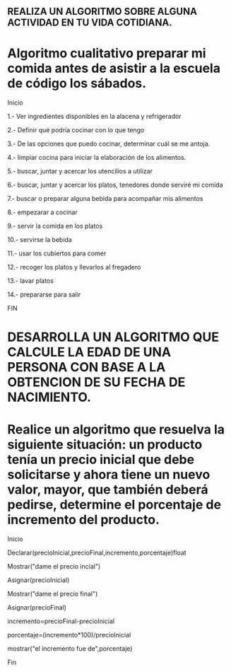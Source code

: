## REALIZA UN ALGORITMO SOBRE ALGUNA ACTIVIDAD EN TU VIDA COTIDIANA.


# Algoritmo cualitativo preparar mi comida antes de asistir a la escuela de código los sábados. 


Inicio

1.- Ver ingredientes disponibles en la alacena y refrigerador

2.- Definir qué podría cocinar con lo que tengo

3.- De las opciones que puedo cocinar, determinar cuál se me antoja. 

4.- limpiar cocina para iniciar la elaboración de los alimentos.

5.- buscar, juntar  y acercar los utencilios a utilizar 

6.- buscar, juntar  y acercar los platos, tenedores donde serviré mi comida

7.- buscar o preparar alguna bebida para acompañar mis alimentos

8.- empezarar a cocinar

9.- servir la comida en los platos

10.- servirse la bebida

11.- usar los cubiertos para comer

12.- recoger los platos y llevarlos al fregadero

13.- lavar platos

14.- prepararse para salir

FIN




# DESARROLLA UN ALGORITMO QUE CALCULE LA EDAD DE UNA PERSONA CON BASE A LA OBTENCION DE SU FECHA DE NACIMIENTO.




# Realice un algoritmo que resuelva la siguiente situación: un producto tenía un precio inicial que debe solicitarse y ahora tiene un nuevo valor, mayor, que también deberá pedirse, determine el porcentaje de incremento del producto. 



Inicio

Declarar(precioInicial,precioFinal,incremento,porcentaje)float

Mostrar("dame el precio incial")

Asignar(precioInicial)

Mostrar("dame el precio final")

Asignar(precioFinal)

incremento=precioFinal-precioInicial

porcentaje=(incremento*100)/precioInicial

mostrar("el incremento fue de",porcentaje)

Fin  
